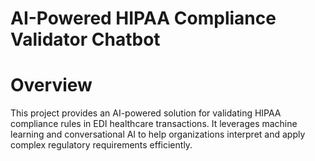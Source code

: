 # AI-Powered HIPAA Compliance Validator Chatbot
# Overview
This project provides an AI-powered solution for validating HIPAA compliance rules in EDI healthcare transactions. It leverages machine learning and conversational AI to help organizations interpret and apply complex regulatory requirements efficiently.
